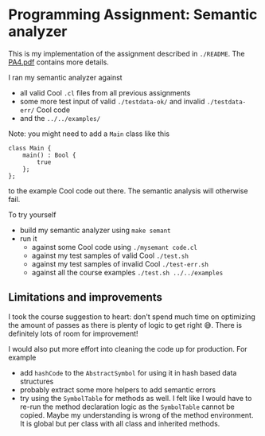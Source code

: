 # Programming Assignment: Semantic analyzer

This is my implementation of the assignment described in `./README`. The
[PA4.pdf](https://web.stanford.edu/class/cs143/handouts/PA4.pdf) contains more details.

I ran my semantic analyzer against
* all valid Cool `.cl` files from all previous assignments
* some more test input of valid `./testdata-ok/` and invalid `./testdata-err/` Cool code
* and the `../../examples/`

Note: you might need to add a `Main` class like this

```
class Main {
	main() : Bool {
		true
	};
};
```

to the example Cool code out there. The semantic analysis will otherwise fail.

To try yourself

* build my semantic analyzer using `make semant`
* run it
  * against some Cool code using `./mysemant code.cl`
  * against my test samples of valid Cool `./test.sh`
  * against my test samples of invalid Cool `./test-err.sh`
  * against all the course examples `./test.sh ../../examples`

## Limitations and improvements

I took the course suggestion to heart: don't spend much time on optimizing the amount of passes as
there is plenty of logic to get right 😅. There is definitely lots of room for improvement!

I would also put more effort into cleaning the code up for production. For example
* add `hashCode` to the `AbstractSymbol` for using it in hash based data structures
* probably extract some more helpers to add semantic errors
* try using the `SymbolTable` for methods as well. I felt like I would have to re-run the method
declaration logic as the `SymbolTable` cannot be copied. Maybe my understanding is wrong of the
method environment. It is global but per class with all class and inherited methods.
